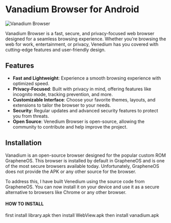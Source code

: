 # Vanadium Browser for Android

![Vanadium Browser](/storage/emulated/0/Download)


Vanadium Browser is a fast, secure, and privacy-focused web browser designed for a seamless browsing experience. Whether you're browsing the web for work, entertainment, or privacy, Venedium has you covered with cutting-edge features and user-friendly design.

## Features

- **Fast and Lightweight**: Experience a smooth browsing experience with optimized speed.
- **Privacy-Focused**: Built with privacy in mind, offering features like incognito mode, tracking prevention, and more.
- **Customizable Interface**: Choose your favorite themes, layouts, and extensions to tailor the browser to your needs.
- **Security**: Regular updates and advanced security features to protect you from threats.
- **Open Source**: Venedium Browser is open-source, allowing the community to contribute and help improve the project.


## Installation

Vanadium is an open-source browser designed for the popular custom ROM GrapheneOS. This browser is installed by default in GrapheneOS and is one of the most secure browsers available today. Unfortunately, GrapheneOS does not provide the APK or any other source for the browser.

To address this, I have built Venedium using the source code from GrapheneOS. You can now install it on your device and use it as a secure alternative to browsers like Chrome or any other browser.

#### HOW TO INSTALL
first install library.apk then 
install WebView.apk then 
install vanadium.apk

